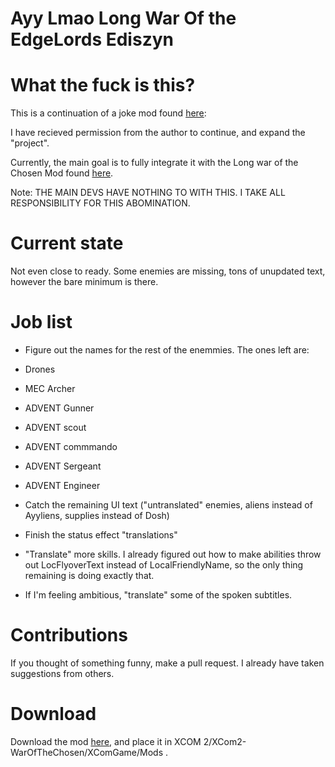 # Ayy Lmao Long War Of the EdgeLords Ediszyn

# What the fuck is this?

This is a continuation of a joke mod found [here](https://steamcommunity.com/sharedfiles/filedetails/?id=1125601165&searchtext=ayy+lmao):

I have recieved permission from the author to continue, and expand the "project".

Currently, the main goal is to fully integrate it  with the Long war of the Chosen Mod found [here](https://github.com/long-war-2/lwotc).

Note: THE MAIN DEVS HAVE NOTHING TO WITH THIS. I TAKE ALL RESPONSIBILITY FOR THIS ABOMINATION.

# Current state

Not even close to ready. Some enemies are missing, tons of unupdated text, however the bare minimum is there.

# Job list
* Figure out the names for the rest of the enemmies. The ones left are:
       
 * Drones
       
 * MEC Archer
       
 * ADVENT Gunner
 
 * ADVENT scout
       
 * ADVENT commmando
       
 * ADVENT Sergeant
       
 * ADVENT Engineer
 
* Catch the remaining UI text ("untranslated" enemies, aliens instead of Ayyliens, supplies instead of Dosh)

* Finish the status effect "translations"

* "Translate" more skills. I already figured out how to make abilities throw out LocFlyoverText instead of LocalFriendlyName, so the only thing remaining is doing exactly that.

* If I'm feeling ambitious, "translate" some of the spoken subtitles.

# Contributions

If you thought of something funny, make a pull request. I already have taken suggestions from others.

# Download

Download the mod [here](https://www.dropbox.com/sh/udvedqv5smdbthv/AABxxQuWj5i4wfXLaGcRMNXva?dl=0), and place it in XCOM 2/XCom2-WarOfTheChosen/XComGame/Mods .
     
